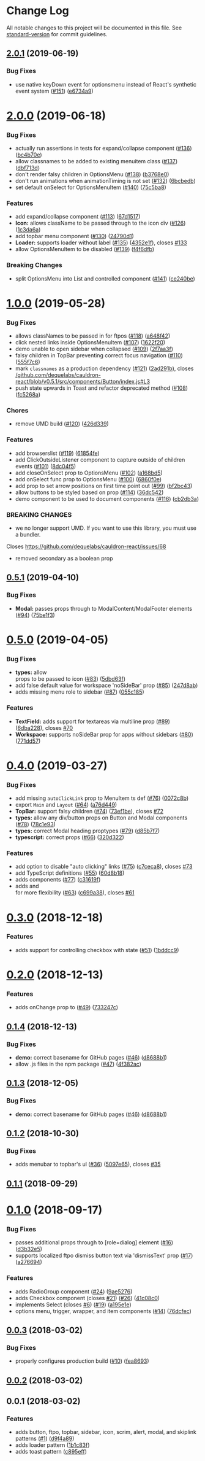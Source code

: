# Change Log

All notable changes to this project will be documented in this file. See [standard-version](https://github.com/conventional-changelog/standard-version) for commit guidelines.

<a name="2.0.1"></a>

## [2.0.1](https://github.com/dequelabs/cauldron-react/compare/v2.0.0...v2.0.1) (2019-06-19)

### Bug Fixes

- use native keyDown event for optionsmenu instead of React's synthetic event system ([#151](https://github.com/dequelabs/cauldron-react/issues/151)) ([e6734a9](https://github.com/dequelabs/cauldron-react/commit/e6734a9))

<a name="2.0.0"></a>

# [2.0.0](https://github.com/dequelabs/cauldron-react/compare/v1.0.0...v2.0.0) (2019-06-18)

### Bug Fixes

- actually run assertions in tests for expand/collapse component ([#136](https://github.com/dequelabs/cauldron-react/issues/136)) ([bc4b70e](https://github.com/dequelabs/cauldron-react/commit/bc4b70e))
- allow classnames to be added to existing menuitem class ([#137](https://github.com/dequelabs/cauldron-react/issues/137)) ([dbf713d](https://github.com/dequelabs/cauldron-react/commit/dbf713d))
- don't render falsy children in OptionsMenu ([#138](https://github.com/dequelabs/cauldron-react/issues/138)) ([b3768e0](https://github.com/dequelabs/cauldron-react/commit/b3768e0))
- don't run animations when animationTiming is not set ([#132](https://github.com/dequelabs/cauldron-react/issues/132)) ([6bcbedb](https://github.com/dequelabs/cauldron-react/commit/6bcbedb))
- set default onSelect for OptionsMenuItem ([#140](https://github.com/dequelabs/cauldron-react/issues/140)) ([75c5ba8](https://github.com/dequelabs/cauldron-react/commit/75c5ba8))

### Features

- add expand/collapse component ([#113](https://github.com/dequelabs/cauldron-react/issues/113)) ([67d1517](https://github.com/dequelabs/cauldron-react/commit/67d1517))
- **Icon:** allows className to be passed through to the icon div ([#126](https://github.com/dequelabs/cauldron-react/issues/126)) ([1c3da6a](https://github.com/dequelabs/cauldron-react/commit/1c3da6a))
- add topbar menu component ([#130](https://github.com/dequelabs/cauldron-react/issues/130)) ([24790d1](https://github.com/dequelabs/cauldron-react/commit/24790d1))
- **Loader:** supports loader without label ([#135](https://github.com/dequelabs/cauldron-react/issues/135)) ([4352e1f](https://github.com/dequelabs/cauldron-react/commit/4352e1f)), closes [#133](https://github.com/dequelabs/cauldron-react/issues/133)
- allow OptionsMenuItem to be disabled ([#139](https://github.com/dequelabs/cauldron-react/issues/139)) ([f4f6dfb](https://github.com/dequelabs/cauldron-react/commit/f4f6dfb))

### Breaking Changes

- split OptionsMenu into List and controlled component ([#141](https://github.com/dequelabs/cauldron-react/issues/141)) ([ce240be](https://github.com/dequelabs/cauldron-react/commit/ce240be))

<a name="1.0.0"></a>

# [1.0.0](https://github.com/dequelabs/cauldron-react/compare/v0.5.1...v1.0.0) (2019-05-28)

### Bug Fixes

- allows classNames to be passed in for ftpos ([#118](https://github.com/dequelabs/cauldron-react/issues/118)) ([a648f42](https://github.com/dequelabs/cauldron-react/commit/a648f42))
- click nested links inside OptionsMenuItem ([#107](https://github.com/dequelabs/cauldron-react/issues/107)) ([1622f20](https://github.com/dequelabs/cauldron-react/commit/1622f20))
- demo unable to open sidebar when collapsed ([#109](https://github.com/dequelabs/cauldron-react/issues/109)) ([2f7aa3f](https://github.com/dequelabs/cauldron-react/commit/2f7aa3f))
- falsy children in TopBar preventing correct focus navigation ([#110](https://github.com/dequelabs/cauldron-react/issues/110)) ([555f7c6](https://github.com/dequelabs/cauldron-react/commit/555f7c6))
- mark `classnames` as a production dependency ([#121](https://github.com/dequelabs/cauldron-react/issues/121)) ([2ad291b](https://github.com/dequelabs/cauldron-react/commit/2ad291b)), closes [/github.com/dequelabs/cauldron-react/blob/v0.5.1/src/components/Button/index.js#L3](https://github.com//github.com/dequelabs/cauldron-react/blob/v0.5.1/src/components/Button/index.js/issues/L3)
- push state upwards in Toast and refactor deprecated method ([#108](https://github.com/dequelabs/cauldron-react/issues/108)) ([fc5268a](https://github.com/dequelabs/cauldron-react/commit/fc5268a))

### Chores

- remove UMD build ([#120](https://github.com/dequelabs/cauldron-react/issues/120)) ([426d339](https://github.com/dequelabs/cauldron-react/commit/426d339))

### Features

- add browserslist ([#119](https://github.com/dequelabs/cauldron-react/issues/119)) ([61854fe](https://github.com/dequelabs/cauldron-react/commit/61854fe))
- add ClickOutsideListener component to capture outside of children events ([#101](https://github.com/dequelabs/cauldron-react/issues/101)) ([8dc04f5](https://github.com/dequelabs/cauldron-react/commit/8dc04f5))
- add closeOnSelect prop to OptionsMenu ([#102](https://github.com/dequelabs/cauldron-react/issues/102)) ([a168bd5](https://github.com/dequelabs/cauldron-react/commit/a168bd5))
- add onSelect func prop to OptionsMenu ([#100](https://github.com/dequelabs/cauldron-react/issues/100)) ([6860f0e](https://github.com/dequelabs/cauldron-react/commit/6860f0e))
- add prop to set arrow positions on first time point out ([#99](https://github.com/dequelabs/cauldron-react/issues/99)) ([bf2bc43](https://github.com/dequelabs/cauldron-react/commit/bf2bc43))
- allow buttons to be styled based on prop ([#114](https://github.com/dequelabs/cauldron-react/issues/114)) ([36dc542](https://github.com/dequelabs/cauldron-react/commit/36dc542))
- demo component to be used to document components ([#116](https://github.com/dequelabs/cauldron-react/issues/116)) ([cb2db3a](https://github.com/dequelabs/cauldron-react/commit/cb2db3a))

### BREAKING CHANGES

- we no longer support UMD. If you want to use this library, you must use a bundler.

Closes https://github.com/dequelabs/cauldron-react/issues/68

- removed secondary as a boolean prop

<a name="0.5.1"></a>

## [0.5.1](https://github.com/dequelabs/cauldron-react/compare/v0.5.0...v0.5.1) (2019-04-10)

### Bug Fixes

- **Modal:** passes props through to ModalContent/ModalFooter elements ([#94](https://github.com/dequelabs/cauldron-react/issues/94)) ([75be1f3](https://github.com/dequelabs/cauldron-react/commit/75be1f3))

<a name="0.5.0"></a>

# [0.5.0](https://github.com/dequelabs/cauldron-react/compare/v0.4.0...v0.5.0) (2019-04-05)

### Bug Fixes

- **types:** allow <div> props to be passed to icon ([#83](https://github.com/dequelabs/cauldron-react/issues/83)) ([5dbd63f](https://github.com/dequelabs/cauldron-react/commit/5dbd63f))
- add false default value for workspace 'noSideBar' prop ([#85](https://github.com/dequelabs/cauldron-react/issues/85)) ([247d8ab](https://github.com/dequelabs/cauldron-react/commit/247d8ab))
- adds missing menu role to sidebar ([#87](https://github.com/dequelabs/cauldron-react/issues/87)) ([055c185](https://github.com/dequelabs/cauldron-react/commit/055c185))

### Features

- **TextField:** adds support for textareas via multiline prop ([#89](https://github.com/dequelabs/cauldron-react/issues/89)) ([6dba228](https://github.com/dequelabs/cauldron-react/commit/6dba228)), closes [#70](https://github.com/dequelabs/cauldron-react/issues/70)
- **Workspace:** supports noSideBar prop for apps without sidebars ([#80](https://github.com/dequelabs/cauldron-react/issues/80)) ([771dd57](https://github.com/dequelabs/cauldron-react/commit/771dd57))

<a name="0.4.0"></a>

# [0.4.0](https://github.com/dequelabs/cauldron-react/compare/v0.3.0...v0.4.0) (2019-03-27)

### Bug Fixes

- add missing `autoClickLink` prop to MenuItem ts def ([#76](https://github.com/dequelabs/cauldron-react/issues/76)) ([0072c8b](https://github.com/dequelabs/cauldron-react/commit/0072c8b))
- export `Main` and `Layout` ([#64](https://github.com/dequelabs/cauldron-react/issues/64)) ([a76d449](https://github.com/dequelabs/cauldron-react/commit/a76d449))
- **TopBar:** support falsy children ([#74](https://github.com/dequelabs/cauldron-react/issues/74)) ([73ef1be](https://github.com/dequelabs/cauldron-react/commit/73ef1be)), closes [#72](https://github.com/dequelabs/cauldron-react/issues/72)
- **types:** allow any div/button props on Button and Modal components ([#78](https://github.com/dequelabs/cauldron-react/issues/78)) ([78c1e93](https://github.com/dequelabs/cauldron-react/commit/78c1e93))
- **types:** correct Modal heading proptypes ([#79](https://github.com/dequelabs/cauldron-react/issues/79)) ([d85b7f7](https://github.com/dequelabs/cauldron-react/commit/d85b7f7))
- **typescript:** correct <MenuItem /> props ([#66](https://github.com/dequelabs/cauldron-react/issues/66)) ([320d322](https://github.com/dequelabs/cauldron-react/commit/320d322))

### Features

- add option to disable "auto clicking" links ([#75](https://github.com/dequelabs/cauldron-react/issues/75)) ([c7ceca8](https://github.com/dequelabs/cauldron-react/commit/c7ceca8)), closes [#73](https://github.com/dequelabs/cauldron-react/issues/73)
- add TypeScript definitions ([#55](https://github.com/dequelabs/cauldron-react/issues/55)) ([60d8b18](https://github.com/dequelabs/cauldron-react/commit/60d8b18))
- adds <Card /> components ([#77](https://github.com/dequelabs/cauldron-react/issues/77)) ([c31619f](https://github.com/dequelabs/cauldron-react/commit/c31619f))
- adds <Layout /> and <Main /> for more flexibility ([#63](https://github.com/dequelabs/cauldron-react/issues/63)) ([c699a38](https://github.com/dequelabs/cauldron-react/commit/c699a38)), closes [#61](https://github.com/dequelabs/cauldron-react/issues/61)

<a name="0.3.0"></a>

# [0.3.0](https://github.com/dequelabs/cauldron-react/compare/v0.2.0...v0.3.0) (2018-12-18)

### Features

- adds support for controlling checkbox with state ([#51](https://github.com/dequelabs/cauldron-react/issues/51)) ([1bddcc9](https://github.com/dequelabs/cauldron-react/commit/1bddcc9))

<a name="0.2.0"></a>

# [0.2.0](https://github.com/dequelabs/cauldron-react/compare/v0.1.4...v0.2.0) (2018-12-13)

### Features

- adds onChange prop to <Checkbox /> ([#49](https://github.com/dequelabs/cauldron-react/issues/49)) ([733247c](https://github.com/dequelabs/cauldron-react/commit/733247c))

<a name="0.1.4"></a>

## [0.1.4](https://github.com/dequelabs/cauldron-react/compare/v0.1.2...v0.1.4) (2018-12-13)

### Bug Fixes

- **demo:** correct basename for GitHub pages ([#46](https://github.com/dequelabs/cauldron-react/issues/46)) ([d8688b1](https://github.com/dequelabs/cauldron-react/commit/d8688b1))
- allow .js files in the npm package ([#47](https://github.com/dequelabs/cauldron-react/issues/47)) ([4f382ac](https://github.com/dequelabs/cauldron-react/commit/4f382ac))

<a name="0.1.3"></a>

## [0.1.3](https://github.com/dequelabs/cauldron-react/compare/v0.1.2...v0.1.3) (2018-12-05)

### Bug Fixes

- **demo:** correct basename for GitHub pages ([#46](https://github.com/dequelabs/cauldron-react/issues/46)) ([d8688b1](https://github.com/dequelabs/cauldron-react/commit/d8688b1))

<a name="0.1.2"></a>

## [0.1.2](https://github.com/dequelabs/cauldron-react/compare/v0.1.1...v0.1.2) (2018-10-30)

### Bug Fixes

- adds menubar to topbar's ul ([#36](https://github.com/dequelabs/cauldron-react/issues/36)) ([5097e65](https://github.com/dequelabs/cauldron-react/commit/5097e65)), closes [#35](https://github.com/dequelabs/cauldron-react/issues/35)

<a name="0.1.1"></a>

## [0.1.1](https://github.com/dequelabs/cauldron-react/compare/v0.1.0...v0.1.1) (2018-09-29)

<a name="0.1.0"></a>

# [0.1.0](https://github.com/dequelabs/cauldron-react/compare/v0.0.3...v0.1.0) (2018-09-17)

### Bug Fixes

- passes additional props through to [role=dialog] element ([#16](https://github.com/dequelabs/cauldron-react/issues/16)) ([d3b32e5](https://github.com/dequelabs/cauldron-react/commit/d3b32e5))
- supports localized ftpo dismiss button text via 'dismissText' prop ([#17](https://github.com/dequelabs/cauldron-react/issues/17)) ([a276694](https://github.com/dequelabs/cauldron-react/commit/a276694))

### Features

- adds RadioGroup component ([#24](https://github.com/dequelabs/cauldron-react/issues/24)) ([9ae5276](https://github.com/dequelabs/cauldron-react/commit/9ae5276))
- adds Checkbox component (closes [#21](https://github.com/dequelabs/cauldron-react/issues/21)) ([#26](https://github.com/dequelabs/cauldron-react/issues/26)) ([41c08c0](https://github.com/dequelabs/cauldron-react/commit/41c08c0))
- implements Select (closes [#6](https://github.com/dequelabs/cauldron-react/issues/6)) ([#19](https://github.com/dequelabs/cauldron-react/issues/19)) ([a195e1e](https://github.com/dequelabs/cauldron-react/commit/a195e1e))
- options menu, trigger, wrapper, and item components ([#14](https://github.com/dequelabs/cauldron-react/issues/14)) ([76dcfec](https://github.com/dequelabs/cauldron-react/commit/76dcfec))

<a name="0.0.3"></a>

## [0.0.3](https://github.com/dequelabs/cauldron-react/compare/v0.0.2...v0.0.3) (2018-03-02)

### Bug Fixes

- properly configures production build ([#10](https://github.com/dequelabs/cauldron-react/issues/10)) ([fea8693](https://github.com/dequelabs/cauldron-react/commit/fea8693))

<a name="0.0.2"></a>

## [0.0.2](https://github.com/dequelabs/cauldron-react/compare/v0.0.1...v0.0.2) (2018-03-02)

<a name="0.0.1"></a>

## 0.0.1 (2018-03-02)

### Features

- adds button, ftpo, topbar, sidebar, icon, scrim, alert, modal, and skiplink patterns ([#1](https://github.com/dequelabs/cauldron-react/issues/1)) ([d9f4a89](https://github.com/dequelabs/cauldron-react/commit/d9f4a89))
- adds loader pattern ([1b1c83f](https://github.com/dequelabs/cauldron-react/commit/1b1c83f))
- adds toast pattern ([c895eff](https://github.com/dequelabs/cauldron-react/commit/c895eff))
